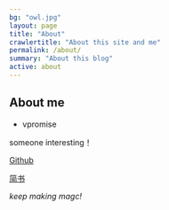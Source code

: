 ```yaml
---
bg: "owl.jpg"
layout: page
title: "About"
crawlertitle: "About this site and me"
permalink: /about/
summary: "About this blog"
active: about
---
```




About me
-----------------------------------------------------------------
- vpromise

someone interesting！


[Github](https://github.com/vpromisever)

[简书](https://www.jianshu.com/u/cf0e68109e57)

*keep making magc!*
